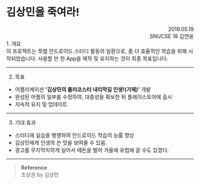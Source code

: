 김상민을 죽여라!
==============
<div style="text-align: right"> 2019.05.19 </div>
<div style="text-align: right"> SNUCSE 18 김연웅 </div>
1. 개요<br>
이 프로젝트는 쪼렙 안드로이드 스터디 활동의 일환으로, 좀 더 효율적인 학습을 위해 시작되었습니다. 사용할 만 한 App을 제작 및 유지하는 것이 최종 목표입니다.

---------------------------------------------------------
2. 목표<br>
 - 어플리케이션 **'김상민의 롤러코스터 내리막길 인생!(가제)'** 개발
 - 완성된 어플의 일부를 수정하여, 대중성을 확보한 뒤 플레이스토어에 출시   
 - 지속적 유지 및 업데이트
--------------------------------------------------------------------
3. 기대 효과<br>
 - 스터디에 실습을 병행하여 안드로이드 학습의 능률 향상
 - 김상민에게 인생의 쓴 맛을 보여줄 수 있음.
 - 광고를 무지막지하게 실어서 떼돈을 벌어 겨울에 유럽에 갈 수도 있겠다.


-------------------------------------------------------------

 > **Reference<br>**
  초상권 by 김상민
